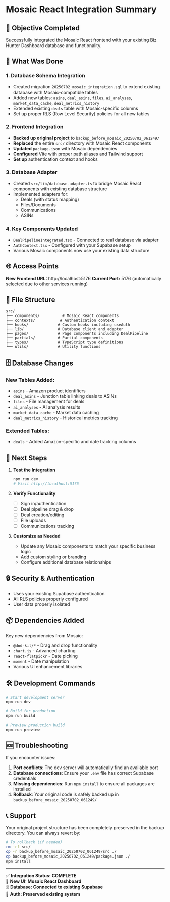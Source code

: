 # Mosaic React Integration Summary

## 🎯 Objective Completed
Successfully integrated the Mosaic React frontend with your existing Biz Hunter Dashboard database and functionality.

## 🔧 What Was Done

### 1. Database Schema Integration
- Created migration `20250702_mosaic_integration.sql` to extend existing database with Mosaic-compatible tables
- Added new tables: `asins`, `deal_asins`, `files`, `ai_analyses`, `market_data_cache`, `deal_metrics_history`
- Extended existing `deals` table with Mosaic-specific columns
- Set up proper RLS (Row Level Security) policies for all new tables

### 2. Frontend Integration
- **Backed up original project** to `backup_before_mosaic_20250702_061249/`
- **Replaced** the entire `src/` directory with Mosaic React components
- **Updated** `package.json` with Mosaic dependencies
- **Configured** Vite with proper path aliases and Tailwind support
- **Set up** authentication context and hooks

### 3. Database Adapter
- Created `src/lib/database-adapter.ts` to bridge Mosaic React components with existing database structure
- Implemented adapters for:
  - Deals (with status mapping)
  - Files/Documents
  - Communications  
  - ASINs

### 4. Key Components Updated
- `DealPipelineIntegrated.tsx` - Connected to real database via adapter
- `AuthContext.tsx` - Configured with your Supabase setup
- Various Mosaic components now use your existing data structure

## 🌐 Access Points

**New Frontend URL:** http://localhost:5176
**Current Port:** 5176 (automatically selected due to other services running)

## 📁 File Structure

```
src/
├── components/          # Mosaic React components
├── contexts/           # Authentication context
├── hooks/             # Custom hooks including useAuth
├── lib/               # Database client and adapter
├── pages/             # Page components including DealPipeline
├── partials/          # Partial components
├── types/             # TypeScript type definitions
└── utils/             # Utility functions
```

## 🗄️ Database Changes

### New Tables Added:
- `asins` - Amazon product identifiers
- `deal_asins` - Junction table linking deals to ASINs
- `files` - File management for deals
- `ai_analyses` - AI analysis results
- `market_data_cache` - Market data caching
- `deal_metrics_history` - Historical metrics tracking

### Extended Tables:
- `deals` - Added Amazon-specific and date tracking columns

## 🚀 Next Steps

1. **Test the Integration**
   ```bash
   npm run dev
   # Visit http://localhost:5176
   ```

2. **Verify Functionality**
   - [ ] Sign in/authentication
   - [ ] Deal pipeline drag & drop
   - [ ] Deal creation/editing
   - [ ] File uploads
   - [ ] Communications tracking

3. **Customize as Needed**
   - Update any Mosaic components to match your specific business logic
   - Add custom styling or branding
   - Configure additional database relationships

## 🔒 Security & Authentication

- Uses your existing Supabase authentication
- All RLS policies properly configured
- User data properly isolated

## 📦 Dependencies Added

Key new dependencies from Mosaic:
- `@dnd-kit/*` - Drag and drop functionality
- `chart.js` - Advanced charting
- `react-flatpickr` - Date picking
- `moment` - Date manipulation
- Various UI enhancement libraries

## 🛠️ Development Commands

```bash
# Start development server
npm run dev

# Build for production  
npm run build

# Preview production build
npm run preview
```

## 🆘 Troubleshooting

If you encounter issues:

1. **Port conflicts**: The dev server will automatically find an available port
2. **Database connections**: Ensure your `.env` file has correct Supabase credentials
3. **Missing dependencies**: Run `npm install` to ensure all packages are installed
4. **Rollback**: Your original code is safely backed up in `backup_before_mosaic_20250702_061249/`

## 📞 Support

Your original project structure has been completely preserved in the backup directory. You can always revert by:

```bash
# To rollback (if needed)
rm -rf src/
cp -r backup_before_mosaic_20250702_061249/src ./
cp backup_before_mosaic_20250702_061249/package.json ./
npm install
```

---

✅ **Integration Status: COMPLETE**  
🎨 **New UI: Mosaic React Dashboard**  
🗄️ **Database: Connected to existing Supabase**  
🔐 **Auth: Preserved existing system**